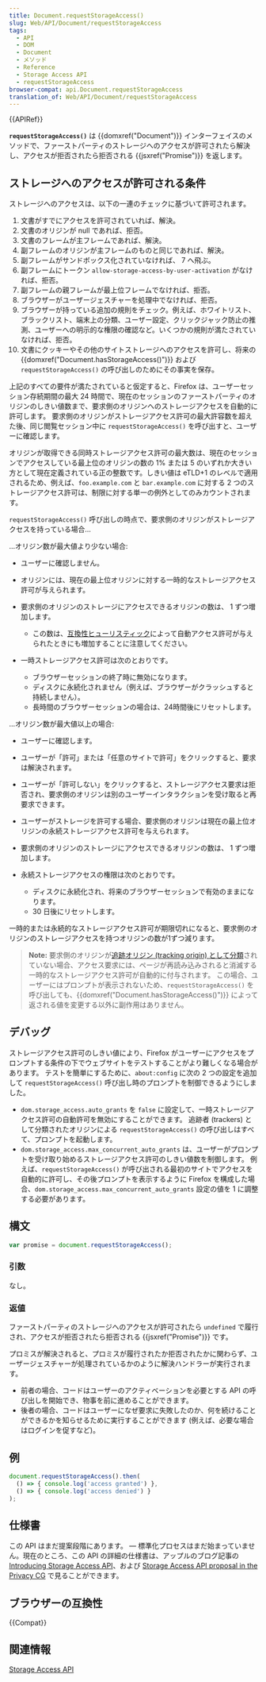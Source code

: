 ```yaml
---
title: Document.requestStorageAccess()
slug: Web/API/Document/requestStorageAccess
tags:
  - API
  - DOM
  - Document
  - メソッド
  - Reference
  - Storage Access API
  - requestStorageAccess
browser-compat: api.Document.requestStorageAccess
translation_of: Web/API/Document/requestStorageAccess
---
```

{{APIRef}}

**`requestStorageAccess()`** は {{domxref("Document")}} インターフェイスのメソッドで、ファーストパーティのストレージへのアクセスが許可されたら解決し、アクセスが拒否されたら拒否される {{jsxref("Promise")}} を返します。

## ストレージへのアクセスが許可される条件

ストレージへのアクセスは、以下の一連のチェックに基づいて許可されます。

1.  文書がすでにアクセスを許可されていれば、解決。
2.  文書のオリジンが null であれば、拒否。
3.  文書のフレームが主フレームであれば、解決。
4.  副フレームのオリジンが主フレームのものと同じであれば、解決。
5.  副フレームがサンドボックス化されていなければ、 7 へ飛ぶ。
6.  副フレームにトークン `allow-storage-access-by-user-activation` がなければ、拒否。
7.  副フレームの親フレームが最上位フレームでなければ、拒否。
8.  ブラウザーがユーザージェスチャーを処理中でなければ、拒否。
9.  ブラウザーが持っている追加の規則をチェック。例えば、ホワイトリスト、ブラックリスト、端末上の分類、ユーザー設定、クリックジャック防止の推測、ユーザーへの明示的な権限の確認など。いくつかの規則が満たされていなければ、拒否。
10. 文書にクッキーやその他のサイトストレージへのアクセスを許可し、将来の {{domxref("Document.hasStorageAccess()")}} および `requestStorageAccess()` の呼び出しのためにその事実を保存。

上記のすべての要件が満たされていると仮定すると、Firefox は、ユーザーセッション存続期間の最大 24 時間で、現在のセッションのファーストパーティのオリジンのしきい値数まで、要求側のオリジンへのストレージアクセスを自動的に許可します。 要求側のオリジンがストレージアクセス許可の最大許容数を超えた後、同じ閲覧セッション中に `requestStorageAccess()` を呼び出すと、ユーザーに確認します。

オリジンが取得できる同時ストレージアクセス許可の最大数は、現在のセッションでアクセスしている最上位のオリジンの数の 1% または 5 のいずれか大きい方として現在定義されている正の整数です。しきい値は eTLD+1 のレベルで適用されるため、例えば、`foo.example.com` と `bar.example.com` に対する 2 つのストレージアクセス許可は、制限に対する単一の例外としてのみカウントされます。

`requestStorageAccess()` 呼び出しの時点で、要求側のオリジンがストレージアクセスを持っている場合...

...オリジン数が最大値より少ない場合:

- ユーザーに確認しません。
- オリジンには、現在の最上位オリジンに対する一時的なストレージアクセス許可が与えられます。
- 要求側のオリジンのストレージにアクセスできるオリジンの数は、 1 ずつ増加します。

  - この数は、[互換性ヒューリスティック](/ja/docs/Mozilla/Firefox/Privacy/Storage_access_policy#Automatic_storage_access_upon_interaction)によって自動アクセス許可が与えられたときにも増加することに注意してください。

- 一時ストレージアクセス許可は次のとおりです。

  - ブラウザーセッションの終了時に無効になります。
  - ディスクに永続化されません（例えば、ブラウザーがクラッシュすると持続しません）。
  - 長時間のブラウザーセッションの場合は、24時間後にリセットします。
 
...オリジン数が最大値以上の場合:

- ユーザーに確認します。
- ユーザーが「許可」または「任意のサイトで許可」をクリックすると、要求は解決されます。
- ユーザーが「許可しない」をクリックすると、ストレージアクセス要求は拒否され、要求側のオリジンは別のユーザーインタラクションを受け取ると再要求できます。
- ユーザーがストレージを許可する場合、要求側のオリジンは現在の最上位オリジンの永続ストレージアクセス許可を与えられます。
- 要求側のオリジンのストレージにアクセスできるオリジンの数は、 1 ずつ増加します。
- 永続ストレージアクセスの権限は次のとおりです。

  - ディスクに永続化され、将来のブラウザーセッションで有効のままになります。
  - 30 日後にリセットします。

一時的または永続的なストレージアクセス許可が期限切れになると、要求側のオリジンのストレージアクセスを持つオリジンの数が1ずつ減ります。

> **Note:** 要求側のオリジンが[追跡オリジン (tracking origin) として分類](/ja/docs/Web/Privacy/Storage_Access_Policy#Tracking_protection_explained)されていない場合、アクセス要求には、ページが再読み込みされると消滅する一時的なストレージアクセス許可が自動的に付与されます。 この場合、ユーザーにはプロンプトが表示されないため、`requestStorageAccess()` を呼び出しても、{{domxref("Document.hasStorageAccess()")}} によって返される値を変更する以外に副作用はありません。

## デバッグ

ストレージアクセス許可のしきい値により、Firefox がユーザーにアクセスをプロンプトする条件の下でウェブサイトをテストすることがより難しくなる場合があります。 テストを簡単にするために、`about:config` に次の 2 つの設定を追加して `requestStorageAccess()` 呼び出し時のプロンプトを制御できるようにしました。

- `dom.storage_access.auto_grants` を `false` に設定して、一時ストレージアクセス許可の自動許可を無効にすることができます。 追跡者 (trackers) として分類されたオリジンによる `requestStorageAccess()` の呼び出しはすべて、プロンプトを起動します。
- `dom.storage_access.max_concurrent_auto_grants` は、ユーザーがプロンプトを受け取り始めるストレージアクセス許可のしきい値数を制御します。 例えば、`requestStorageAccess()` が呼び出される最初のサイトでアクセスを自動的に許可し、その後プロンプトを表示するように Firefox を構成した場合、`dom.storage_access.max_concurrent_auto_grants` 設定の値を 1 に調整する必要があります。

## 構文

```js
var promise = document.requestStorageAccess();
```

### 引数

なし。

### 返値

ファーストパーティのストレージへのアクセスが許可されたら `undefined` で履行され、アクセスが拒否されたら拒否される {{jsxref("Promise")}} です。

プロミスが解決されると、プロミスが履行されたか拒否されたかに関わらず、ユーザージェスチャーが処理されているかのように解決ハンドラーが実行されます。

- 前者の場合、コードはユーザーのアクティベーションを必要とする API の呼び出しを開始でき、物事を前に進めることができます。
- 後者の場合、コードはユーザーになぜ要求に失敗したのか、何を続けることができるかを知らせるために実行することができます (例えば、必要な場合はログインを促すなど)。

## 例

```js
document.requestStorageAccess().then(
  () => { console.log('access granted') },
  () => { console.log('access denied') }
);
```

## 仕様書

この API はまだ提案段階にあります。 — 標準化プロセスはまだ始まっていません。現在のところ、この API の詳細の仕様書は、アップルのブログ記事の [Introducing
Storage Access API](https://webkit.org/blog/8124/introducing-storage-access-api/)、および [Storage Access API proposal in the
Privacy CG](https://github.com/privacycg/storage-access) で見ることができます。

## ブラウザーの互換性

{{Compat}}

## 関連情報

[Storage Access API](/en-US/docs/Web/API/Storage_Access_API)
